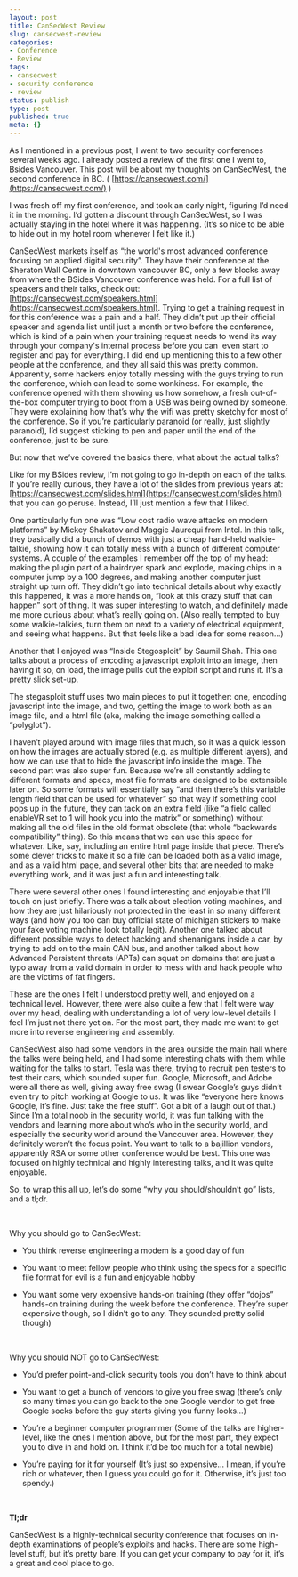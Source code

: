 ```yaml
---
layout: post
title: CanSecWest Review
slug: cansecwest-review
categories:
- Conference
- Review
tags:
- cansecwest
- security conference
- review
status: publish
type: post
published: true
meta: {}
---
```


As I mentioned in a previous post, I went to two security conferences several weeks ago. I already posted a review of the first one I went to, Bsides Vancouver. This post will be about my thoughts on CanSecWest, the second conference in BC. (
[https://cansecwest.com/](https://cansecwest.com/) )

I was fresh off my first conference, and took an early night, figuring I’d need it in the morning. I’d gotten a discount through CanSecWest, so I was actually staying in the hotel where it was happening. (It’s so nice to be able to hide out in my hotel room whenever I felt like it.)

CanSecWest markets itself as “the world's most advanced conference focusing on applied digital security”. They have their conference at the Sheraton Wall Centre in downtown vancouver BC, only a few blocks away from where the BSides Vancouver conference was held. For a full list of speakers and their talks, check out: 
[https://cansecwest.com/speakers.html](https://cansecwest.com/speakers.html). Trying to get a training request in for this conference was a pain and a half. They didn’t put up their official speaker and agenda list until just a month or two before the conference, which is kind of a pain when your training request needs to wend its way through your company's internal process before you can  even start to register and pay for everything. I did end up mentioning this to a few other people at the conference, and they all said this was pretty common. Apparently, some hackers enjoy totally messing with the guys trying to run the conference, which can lead to some wonkiness. For example, the conference opened with them showing us how somehow, a fresh out-of-the-box computer trying to boot from a USB was being owned by someone. They were explaining how that’s why the wifi was pretty sketchy for most of the conference. So if you’re particularly paranoid (or really, just slightly paranoid), I’d suggest sticking to pen and paper until the end of the conference, just to be sure.

But now that we’ve covered the basics there, what about the actual talks?

Like for my BSides review, I’m not going to go in-depth on each of the talks. If you’re really curious, they have a lot of the slides from previous years at: 
[https://cansecwest.com/slides.html](https://cansecwest.com/slides.html) that you can go peruse. Instead, I’ll just mention a few that I liked.

One particularly fun one was “Low cost radio wave attacks on modern platforms” by Mickey Shakatov and Maggie Jaurequi from Intel. In this talk, they basically did a bunch of demos with just a cheap hand-held walkie-talkie, showing how it can totally mess with a bunch of different computer systems. A couple of the examples I remember off the top of my head: making the plugin part of a hairdryer spark and explode, making chips in a computer jump by a 100 degrees, and making another computer just straight up turn off. They didn’t go into technical details about why exactly this happened, it was a more hands on, “look at this crazy stuff that can happen” sort of thing. It was super interesting to watch, and definitely made me more curious about what’s really going on. (Also really tempted to buy some walkie-talkies, turn them on next to a variety of electrical equipment, and seeing what happens. But that feels like a bad idea for some reason…)

Another that I enjoyed was “Inside Stegosploit” by Saumil Shah. This one talks about a process of encoding a javascript exploit into an image, then having it so, on load, the image pulls out the exploit script and runs it. It’s a pretty slick set-up.

The stegasploit stuff uses two main pieces to put it together: one, encoding javascript into the image, and two, getting the image to work both as an image file, and a html file (aka, making the image something called a “polyglot”).

I haven’t played around with image files that much, so it was a quick lesson on how the images are actually stored (e.g. as multiple different layers), and how we can use that to hide the javascript info inside the image. The second part was also super fun. Because we’re all constantly adding to different formats and specs, most file formats are designed to be extensible later on. So some formats will essentially say “and then there’s this variable length field that can be used for whatever” so that way if something cool pops up in the future, they can tack on an extra field (like “a field called enableVR set to 1 will hook you into the matrix” or something) without making all the old files in the old format obsolete (that whole “backwards compatibility” thing). So this means that we can use this space for whatever. Like, say, including an entire html page inside that piece. There’s some clever tricks to make it so a file can be loaded both as a valid image, and as a valid html page, and several other bits that are needed to make everything work, and it was just a fun and interesting talk.

There were several other ones I found interesting and enjoyable that I’ll touch on just briefly. There was a talk about election voting machines, and how they are just hilariously not protected in the least in so many different ways (and how you too can buy official state of michigan stickers to make your fake voting machine look totally legit). Another one talked about different possible ways to detect hacking and shenanigans inside a car, by trying to add on to the main CAN bus, and another talked about how Advanced Persistent threats (APTs) can squat on domains that are just a typo away from a valid domain in order to mess with and hack people who are the victims of fat fingers.

These are the ones I felt I understood pretty well, and enjoyed on a technical level. However, there were also quite a few that I felt were way over my head, dealing with understanding a lot of very low-level details I feel I’m just not there yet on. For the most part, they made me want to get more into reverse engineering and assembly.

CanSecWest also had some vendors in the area outside the main hall where the talks were being held, and I had some interesting chats with them while waiting for the talks to start. Tesla was there, trying to recruit pen testers to test their cars, which sounded super fun. Google, Microsoft, and Adobe were all there as well, giving away free swag (I swear Google’s guys didn’t even try to pitch working at Google to us. It was like “everyone here knows Google, it’s fine. Just take the free stuff”. Got a bit of a laugh out of that.) Since I’m a total noob in the security world, it was fun talking with the vendors and learning more about who’s who in the security world, and especially the security world around the Vancouver area. However, they definitely weren’t the focus point. You want to talk to a bajillion vendors, apparently RSA or some other conference would be best. This one was focused on highly technical and highly interesting talks, and it was quite enjoyable.

So, to wrap this all up, let’s do some “why you should/shouldn’t go” lists, and a tl;dr.

 

Why you should go to CanSecWest:

* You think reverse engineering a modem is a good day of fun


* You want to meet fellow people who think using the specs for a specific file format for evil is a fun and enjoyable hobby


* You want some very expensive hands-on training (they offer “dojos” hands-on training during the week before the conference. They’re super expensive though, so I didn’t go to any. They sounded pretty solid though)

 

Why you should NOT go to CanSecWest:

* You’d prefer point-and-click security tools you don’t have to think about


* You want to get a bunch of vendors to give you free swag (there’s only so many times you can go back to the one Google vendor to get free Google socks before the guy starts giving you funny looks…)


* You’re a beginner computer programmer (Some of the talks are higher-level, like the ones I mention above, but for the most part, they expect you to dive in and hold on. I think it’d be too much for a total newbie)


* You’re paying for it for yourself (It’s just so expensive… I mean, if you’re rich or whatever, then I guess you could go for it. Otherwise, it’s just too spendy.)

 

**Tl;dr** 

CanSecWest is a highly-technical security conference that focuses on in-depth examinations of people’s exploits and hacks. There are some high-level stuff, but it’s pretty bare. If you can get your company to pay for it, it’s a great and cool place to go.
